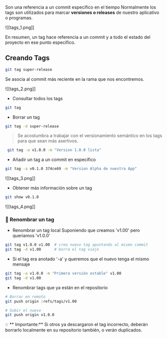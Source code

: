 Son una referencia a un commit específico en el tiempo
Normalmente los tags son utilizados para marcar **versiones o releases** de nuestro aplicativo o programas.

![[tags_1.png]]

En resumen, un tag hace referencia a un commit y a todo el estado del proyecto en ese punto específico.

## Creando Tags

```bash
git tag super-release
```

Se asocia al commit más reciente en la rama que nos encontremos.

![[tags_2.png]]

- Consultar todos los tags
```bash
git tag
```

- Borrar un tag
```bash
git tag -d super-release
```

>Se acostumbra a trabajar con el versionamiento semántico en los tags para que sean más asertivos.

```bash
 git tag -a v1.0.0 -m "Version 1.0.0 lista"
```

- Añadir un tag a un commit en específico
```bash
git tag -a v0.1.0 374ce69 -m "Version Alpha de nuestra App"
```

![[tags_3.png]]

- Obtener más información sobre un tag
```bash
git show v0.1.0
```

![[tags_4.png]]

### 🔄 Renombrar un tag

- Renombrar un tag local
Suponiendo que creamos 'v1.00' pero queriamos 'v1.0.0'
```bash
git tag v1.0.0 v1.00  # crea nuevo tag apuntando al mismo commit
git tag -d v1.00      # borra el tag viejo
```

- Si el tag era anotado '-a' y queremos que el nuevo tenga el mismo mensaje
```bash
git tag -a v1.0.0 -m "Primera versión estable" v1.00
git tag -d v1.00
```

- Renombrar tags que ya están en el repositorio
```bash
# Borrar en remoto
git push origin :refs/tags/v1.00

# Subir el nuevo
git push origin v1.0.0
```

💡 ** Importante:**
Si otros ya descargaron el tag incorrecto, deberán borrarlo localmente en su repositorio también, o verán duplicados.
